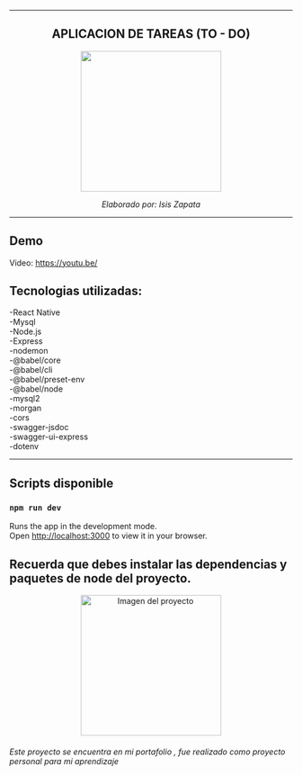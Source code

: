 ---------------------

<div align="center" >

## APLICACION DE TAREAS (TO - DO)


<img src="https://www.datocms-assets.com/45470/1631026680-logo-react-native.png" height="250px">

<i>Elaborado por: Isis Zapata</i>
</div>

---------------------
## Demo

Video: https://youtu.be/

## Tecnologias utilizadas: 

-React Native
<br>
-Mysql
<br>
-Node.js
<br>
-Express
<br>
-nodemon 
<br>
-@babel/core 
<br>
-@babel/cli 
<br>
-@babel/preset-env 
<br>
-@babel/node
<br>
-mysql2 
<br>
-morgan 
<br>
-cors 
<br>
-swagger-jsdoc 
<br>
-swagger-ui-express 
<br>
-dotenv

---------------


## Scripts disponible

### `npm run dev`

Runs the app in the development mode.\
Open [http://localhost:3000](http://localhost:3000) to view it in your browser.

Recuerda que debes instalar las dependencias y paquetes de node del proyecto.
---------------

<div align="center" >

<img src="#" height="250px" alt="Imagen del proyecto">

</div>

<h6>Este proyecto se encuentra en mi portafolio , fue realizado como proyecto personal para mi aprendizaje</h6>
